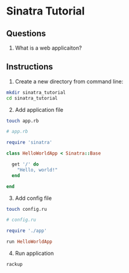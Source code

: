 # Sinatra Tutorial

## Questions

1. What is a web applicaiton?

## Instructions

1. Create a new directory from command line:

```bash
mkdir sinatra_tutorial
cd sinatra_tutorial
```

2. Add application file
```bash
touch app.rb
```
```ruby
# app.rb

require 'sinatra'

class HelloWorldApp < Sinatra::Base

  get '/' do
    "Hello, world!"
  end

end
```
3. Add config file
```bash
touch config.ru
```
```ruby
# config.ru

require './app'

run HelloWorldApp
```
4. Run application

```bash
rackup
```
